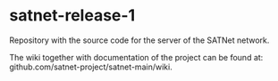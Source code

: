 satnet-release-1
================

Repository with the source code for the server of the SATNet network.

The wiki together with documentation of the project can be found at:
github.com/satnet-project/satnet-main/wiki.
